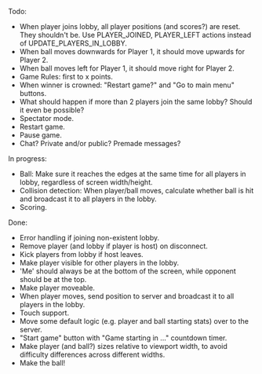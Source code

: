 Todo:
- When player joins lobby, all player positions (and scores?) are reset. They shouldn't be. Use PLAYER_JOINED, PLAYER_LEFT actions instead of UPDATE_PLAYERS_IN_LOBBY.
- When ball moves downwards for Player 1, it should move upwards for Player 2.
- When ball moves left for Player 1, it should move right for Player 2.
- Game Rules: first to x points.
- When winner is crowned: "Restart game?" and "Go to main menu" buttons.
- What should happen if more than 2 players join the same lobby? Should it even be possible?
- Spectator mode.
- Restart game.
- Pause game.
- Chat? Private and/or public? Premade messages?

In progress:
- Ball: Make sure it reaches the edges at the same time for all players in lobby, regardless of screen width/height.
- Collision detection: When player/ball moves, calculate whether ball is hit and broadcast it to all players in the lobby.
- Scoring.

Done:
- Error handling if joining non-existent lobby.
- Remove player (and lobby if player is host) on disconnect.
- Kick players from lobby if host leaves.
- Make player visible for other players in the lobby.
- 'Me' should always be at the bottom of the screen, while opponent should be at the top.
- Make player moveable.
- When player moves, send position to server and broadcast it to all players in the lobby.
- Touch support.
- Move some default logic (e.g. player and ball starting stats) over to the server.
- "Start game" button with "Game starting in ..." countdown timer.
- Make player (and ball?) sizes relative to viewport width, to avoid difficulty differences across different widths.
- Make the ball!